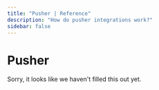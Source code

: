 ```yaml
---
title: "Pusher | Reference"
description: "How do pusher integrations work?"
sidebar: false
---
```


# Pusher

Sorry, it looks like we haven't filled this out yet.
